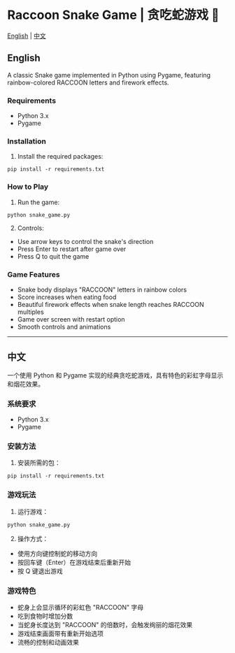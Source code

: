 # Raccoon Snake Game | 贪吃蛇游戏 🐍

[English](#english) | [中文](#chinese)

<a id="english"></a>
## English

A classic Snake game implemented in Python using Pygame, featuring rainbow-colored RACCOON letters and firework effects.

### Requirements
- Python 3.x
- Pygame

### Installation
1. Install the required packages:
```
pip install -r requirements.txt
```

### How to Play
1. Run the game:
```
python snake_game.py
```

2. Controls:
- Use arrow keys to control the snake's direction
- Press Enter to restart after game over
- Press Q to quit the game

### Game Features
- Snake body displays "RACCOON" letters in rainbow colors
- Score increases when eating food
- Beautiful firework effects when snake length reaches RACCOON multiples
- Game over screen with restart option
- Smooth controls and animations

---

<a id="chinese"></a>
## 中文

一个使用 Python 和 Pygame 实现的经典贪吃蛇游戏，具有特色的彩虹字母显示和烟花效果。

### 系统要求
- Python 3.x
- Pygame

### 安装方法
1. 安装所需的包：
```
pip install -r requirements.txt
```

### 游戏玩法
1. 运行游戏：
```
python snake_game.py
```

2. 操作方式：
- 使用方向键控制蛇的移动方向
- 按回车键（Enter）在游戏结束后重新开始
- 按 Q 键退出游戏

### 游戏特色
- 蛇身上会显示循环的彩虹色 "RACCOON" 字母
- 吃到食物时增加分数
- 当蛇身长度达到 "RACCOON" 的倍数时，会触发绚丽的烟花效果
- 游戏结束画面带有重新开始选项
- 流畅的控制和动画效果
